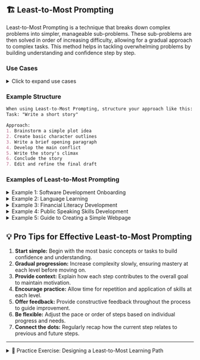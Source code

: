 ## 🏗️ Least-to-Most Prompting

Least-to-Most Prompting is a technique that breaks down complex problems into simpler, manageable sub-problems. These sub-problems are then solved in order of increasing difficulty, allowing for a gradual approach to complex tasks. This method helps in tackling overwhelming problems by building understanding and confidence step by step.

### Use Cases

<details>
<summary>Click to expand use cases</summary>

1. **Teaching complex concepts:** Helps learners grasp difficult ideas by starting with basics
2. **Troubleshooting intricate systems:** Allows for systematic problem-solving in complex environments
3. **Tackling overwhelming projects or tasks:** Makes large tasks more manageable by breaking them into smaller steps

</details>

### Example Structure

```markdown
When using Least-to-Most Prompting, structure your approach like this:
Task: "Write a short story"

Approach:
1. Brainstorm a simple plot idea
2. Create basic character outlines
3. Write a brief opening paragraph
4. Develop the main conflict
5. Write the story's climax
6. Conclude the story
7. Edit and refine the final draft
```

### Examples of Least-to-Most Prompting

<details>
<summary>Example 1: Software Development Onboarding</summary>

```markdown
Implement Least-to-Most Prompting to onboard a new employee into our software development process:
1. Introduce basic version control concepts and tools (e.g., Git basics)
2. Guide through setting up the development environment and running a simple "Hello World" application
3. Assign small bug fixes or minor feature enhancements in a single module
4. Introduce code review processes and have them participate in peer reviews
5. Assign development of a complete feature, including planning and testing
6. Introduce agile methodologies and have them participate in sprint planning and retrospectives
7. Guide them through leading a small project, including resource allocation and timeline management
8. Involve them in architectural decisions and long-term product strategy discussions
```

</details>

<details>
<summary>Example 2: Language Learning</summary>

```markdown
Apply Least-to-Most Prompting to master a new language:
1. Start with essential greetings and numbers
2. Introduce basic nouns and verbs for everyday objects and actions
3. Teach simple sentence structures (subject-verb-object)
4. Guide through conjugating verbs in present tense
5. Introduce adjectives and adverbs to describe things and actions
6. Teach how to ask and answer common questions
7. Introduce past and future tenses
8. Guide through reading simple texts and writing short paragraphs
9. Engage in role-playing exercises for common scenarios (e.g., ordering food, asking for directions)
10. Introduce idiomatic expressions and cultural nuances
11. Encourage watching movies or TV shows in the target language with subtitles
12. Guide through writing essays and engaging in debates on complex topics
```

</details>

<details>
<summary>Example 3: Financial Literacy Development</summary>

```markdown
Use Least-to-Most Prompting to develop financial literacy skills:
1. Explain basic concepts of income and expenses
2. Introduce the importance of saving and compound interest
3. Guide through creating a simple personal budget
4. Teach how to read and understand a bank statement
5. Introduce the concept of credit and how credit scores work
6. Explain different types of loans and their implications
7. Guide through the process of filing a basic tax return
8. Introduce investment concepts (stocks, bonds, mutual funds)
9. Teach how to analyze financial news and reports
10. Guide through creating a comprehensive financial plan, including retirement savings
11. Introduce advanced investment strategies and portfolio management
12. Explain complex financial instruments and market dynamics
```

</details>

<details>
<summary>Example 4: Public Speaking Skills Development</summary>

```markdown
Apply Least-to-Most Prompting to develop public speaking skills:
1. Start with breathing exercises and vocal warm-ups
2. Guide through writing a simple self-introduction
3. Teach basic body language and eye contact techniques
4. Introduce the structure of a short speech (opening, body, conclusion)
5. Guide through creating and using simple visual aids
6. Teach techniques for managing nervousness and stage fright
7. Introduce methods for engaging the audience (questions, anecdotes)
8. Guide through impromptu speaking exercises on familiar topics
9. Teach advanced rhetorical devices (metaphors, analogies, etc.)
10. Introduce techniques for handling Q&A sessions
11. Guide through preparing and delivering a TED-style talk
12. Teach strategies for adapting to different audience types and venues
```

</details>

<details>
<summary>Example 5: Guide to Creating a Simple Webpage</summary>

```markdown
Apply Least-to-Most Prompting to develop public speaking skills:
1. Explain what HTML, CSS, and JavaScript are
2. Teach how to set up a basic HTML structure
3. Introduce simple CSS styling
4. Show how to add basic interactivity with JavaScript
5. Guide through publishing the website
```

</details>

## 💡 Pro Tips for Effective Least-to-Most Prompting

1. **Start simple:** Begin with the most basic concepts or tasks to build confidence and understanding.
2. **Gradual progression:** Increase complexity slowly, ensuring mastery at each level before moving on.
3. **Provide context:** Explain how each step contributes to the overall goal to maintain motivation.
4. **Encourage practice:** Allow time for repetition and application of skills at each level.
5. **Offer feedback:** Provide constructive feedback throughout the process to guide improvement.
6. **Be flexible:** Adjust the pace or order of steps based on individual progress and needs.
7. **Connect the dots:** Regularly recap how the current step relates to previous and future steps.

---

<details>
<summary>📝 Practice Exercise: Designing a Least-to-Most Learning Path</summary>

In this exercise, design a Least-to-Most Prompting learning path for a complex skill or concept. Follow these steps to create your learning path:

1. Choose a complex skill or concept you'd like to teach (e.g., data science, creative writing, project management, etc.).

2. Break down the skill into 10-15 sub-skills or concepts, arranged from least to most complex.

3. For each sub-skill or concept:
   a. Write a brief description of what will be learned.
   b. Outline a simple exercise or task to practice this sub-skill.
   c. Explain how this step builds on previous steps and prepares for future ones.

4. Design a final project or assessment that incorporates all the sub-skills learned.

5. Consider potential challenges learners might face at each step and suggest ways to overcome them.

6. Identify key milestones in your learning path where progress should be assessed before moving forward.

7. Reflect on how you would adapt this learning path for different types of learners (e.g., visual learners, hands-on learners, etc.).

</details>
